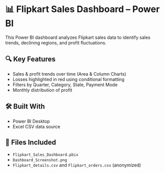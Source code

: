 # 📊 Flipkart Sales Dashboard – Power BI

This Power BI dashboard analyzes Flipkart sales data to identify sales trends, declining regions, and profit fluctuations.

## 🔍 Key Features
- Sales & profit trends over time (Area & Column Charts)
- Losses highlighted in red using conditional formatting
- Filters by Quarter, Category, State, Payment Mode
- Monthly distribution of profit

## 🛠 Built With
- Power BI Desktop
- Excel CSV data source

## 📁 Files Included
- `Flipkart_Sales_Dashboard.pbix`
- `Dashboard_Screenshot.png`
- `Flipkart_details.csv` and `Flipkart_orders.csv` (anonymized)




